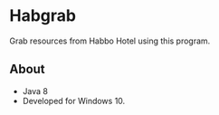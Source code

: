 # Habgrab
Grab resources from Habbo Hotel using this program.

## About
* Java 8
* Developed for Windows 10.
